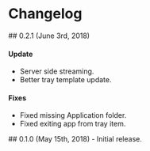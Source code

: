 # Changelog

<a name="0.2.1" />
## 0.2.1 (June 3rd, 2018)

#### Update
- Server side streaming.
- Better tray template update.

#### Fixes
- Fixed missing Application folder.
- Fixed exiting app from tray item.

<a name="0.1.0" />
## 0.1.0 (May 15th, 2018) - Initial release.
